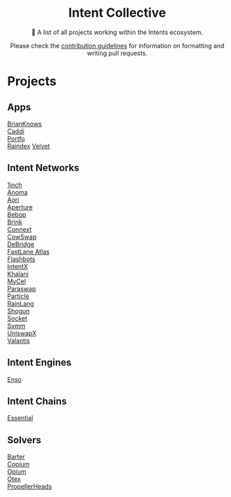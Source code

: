   <h1 align="center">Intent Collective</h1>
  <p align="center"></p>
  <p align="center">📖 A list of all projects working within the Intents ecosystem.</p>
  <p align="center">Please check the <a href="CONTRIBUTING.md">contribution guidelines</a> for information on formatting and writing pull requests.</p>

# Projects

## Apps
[BrianKnows](https://www.brianknows.org/)  
[Caddi](https://www.caddi.fi/)  
[Portfo](https://porfo.app/)  
[Raindex](https://docs.rainlang.xyz/raindex/download)
[Velvet](https://www.velvet.capital/)  


## Intent Networks
[1inch](https://1inch.io/)  
[Anoma](https://anoma.net/)  
[Aori](https://www.aori.io/)  
[Aperture](https://aperture.finance/)  
[Bebop](https://bebop.xyz/)  
[Brink](https://www.brink.trade/)  
[Connext](https://www.connext.network/)  
[CowSwap](https://cow.fi/)  
[DeBridge](https://debridge.finance/)  
[FastLane Atlas](https://github.com/FastLane-Labs/atlas/tree/main)  
[Flashbots](https://www.flashbots.net/)  
[IntentX](https://intentx.io/)  
[Khalani](https://khalani.network/)  
[MyCel](https://www.mycel.domains/)  
[Paraswap](https://www.paraswap.io/)  
[Particle](https://particle.network/)  
[RainLang](https://rainlang.xyz/)  
[Shogun](https://twitter.com/shogunfi)  
[Socket](https://www.socket.tech/)  
[Symm](https://symm.io/)  
[UniswapX](https://uniswap.org/)  
[Valantis](https://valantis.xyz/)  

## Intent Engines
[Enso](https://www.enso.finance/)  

## Intent Chains
[Essential](https://essential.builders/)  

## Solvers
[Barter](https://twitter.com/BarterDeFi)  
[Copium](https://twitter.com/copiumnicus)  
[Opium]()  
[Otex](https://otex.tools/)  
[PropellerHeads](https://www.propellerheads.xyz/)  


